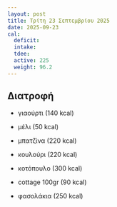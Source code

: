 ```yaml
---
layout: post
title: Τρίτη 23 Σεπτεμβρίου 2025
date: 2025-09-23
cal:
  deficit: 
  intake: 
  tdee: 
  active: 225
  weight: 96.2 
---
```


## Διατροφή

- γιαούρτι (140 kcal)
- μέλι (50 kcal)
- μπατζίνα (220 kcal)
- κουλούρι (220 kcal)



- κοτόπουλο (300 kcal)
- cottage 100gr (90 kcal)
- φασολάκια (250 kcal)


<!---  ![pic](/pics/2025-09-23/yogurt.jpg)<br> -->
